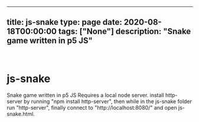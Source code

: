 
---
title: js-snake
type: page
date: 2020-08-18T00:00:00
tags: ["None"]
description: "Snake game written in p5 JS"
---


<br>

# js-snake
Snake game written in p5 JS
Requires a local node server.
install http-server by running "npm install http-server",
then while in the js-snake folder run "http-server",
finally connect to "http://localhost:8080/" and open js-snake.html.
